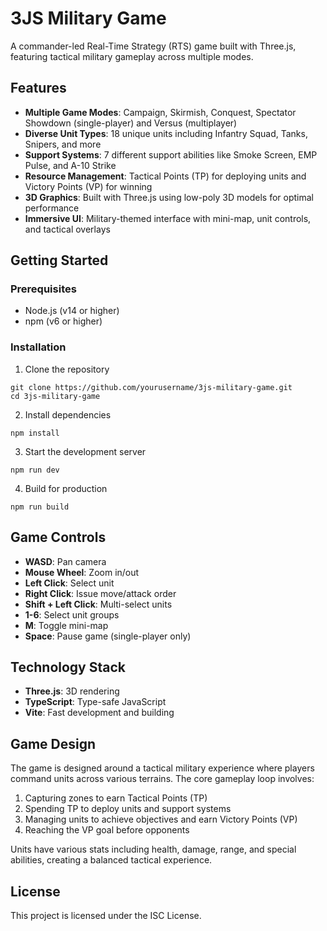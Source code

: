 # 3JS Military Game

A commander-led Real-Time Strategy (RTS) game built with Three.js, featuring tactical military gameplay across multiple modes.

## Features

- **Multiple Game Modes**: Campaign, Skirmish, Conquest, Spectator Showdown (single-player) and Versus (multiplayer)
- **Diverse Unit Types**: 18 unique units including Infantry Squad, Tanks, Snipers, and more
- **Support Systems**: 7 different support abilities like Smoke Screen, EMP Pulse, and A-10 Strike
- **Resource Management**: Tactical Points (TP) for deploying units and Victory Points (VP) for winning
- **3D Graphics**: Built with Three.js using low-poly 3D models for optimal performance
- **Immersive UI**: Military-themed interface with mini-map, unit controls, and tactical overlays

## Getting Started

### Prerequisites

- Node.js (v14 or higher)
- npm (v6 or higher)

### Installation

1. Clone the repository
```
git clone https://github.com/yourusername/3js-military-game.git
cd 3js-military-game
```

2. Install dependencies
```
npm install
```

3. Start the development server
```
npm run dev
```

4. Build for production
```
npm run build
```

## Game Controls

- **WASD**: Pan camera
- **Mouse Wheel**: Zoom in/out
- **Left Click**: Select unit
- **Right Click**: Issue move/attack order
- **Shift + Left Click**: Multi-select units
- **1-6**: Select unit groups
- **M**: Toggle mini-map
- **Space**: Pause game (single-player only)

## Technology Stack

- **Three.js**: 3D rendering
- **TypeScript**: Type-safe JavaScript
- **Vite**: Fast development and building

## Game Design

The game is designed around a tactical military experience where players command units across various terrains. The core gameplay loop involves:

1. Capturing zones to earn Tactical Points (TP)
2. Spending TP to deploy units and support systems
3. Managing units to achieve objectives and earn Victory Points (VP)
4. Reaching the VP goal before opponents

Units have various stats including health, damage, range, and special abilities, creating a balanced tactical experience.

## License

This project is licensed under the ISC License. 